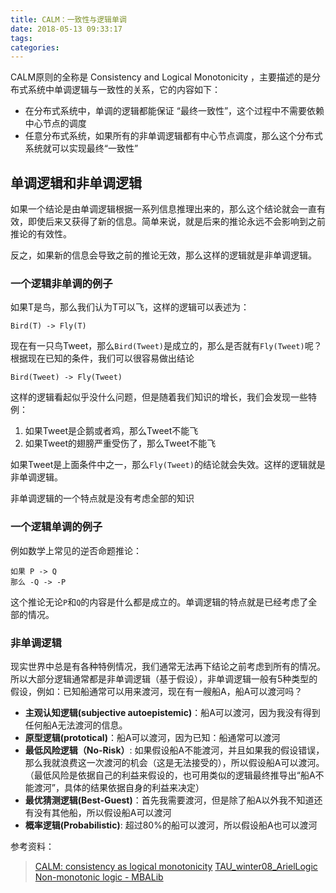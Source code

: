 ```yaml
---
title: CALM：一致性与逻辑单调
date: 2018-05-13 09:33:17
tags:
categories:
---
```



CALM原则的全称是 Consistency and Logical Monotonicity ，主要描述的是分布式系统中单调逻辑与一致性的关系，它的内容如下：
- 在分布式系统中，单调的逻辑都能保证 “最终一致性”，这个过程中不需要依赖中心节点的调度
- 任意分布式系统，如果所有的非单调逻辑都有中心节点调度，那么这个分布式系统就可以实现最终“一致性”

<!-- more -->

## 单调逻辑和非单调逻辑
如果一个结论是由单调逻辑根据一系列信息推理出来的，那么这个结论就会一直有效，即使后来又获得了新的信息。简单来说，就是后来的推论永远不会影响到之前推论的有效性。

反之，如果新的信息会导致之前的推论无效，那么这样的逻辑就是非单调逻辑。

### 一个逻辑非单调的例子
如果T是鸟，那么我们认为T可以飞，这样的逻辑可以表述为：
```
Bird(T) -> Fly(T) 
```
现在有一只鸟Tweet，那么`Bird(Tweet)`是成立的，那么是否就有`Fly(Tweet)`呢？根据现在已知的条件，我们可以很容易做出结论
```
Bird(Tweet) -> Fly(Tweet)
```
这样的逻辑看起似乎没什么问题，但是随着我们知识的增长，我们会发现一些特例：
1. 如果Tweet是企鹅或者鸡，那么Tweet不能飞
2. 如果Tweet的翅膀严重受伤了，那么Tweet不能飞

如果Tweet是上面条件中之一，那么`Fly(Tweet)`的结论就会失效。这样的逻辑就是非单调逻辑。

非单调逻辑的一个特点就是没有考虑全部的知识

### 一个逻辑单调的例子
例如数学上常见的逆否命题推论：
```
如果 P -> Q
那么 -Q -> -P
```
这个推论无论`P`和`Q`的内容是什么都是成立的。单调逻辑的特点就是已经考虑了全部的情况。

### 非单调逻辑
现实世界中总是有各种特例情况，我们通常无法再下结论之前考虑到所有的情况。所以大部分逻辑通常都是非单调逻辑（基于假设），非单调逻辑一般有5种类型的假设，例如：已知船通常可以用来渡河，现在有一艘船A，船A可以渡河吗？
- **主观认知逻辑(subjective autoepistemic)**：船A可以渡河，因为我没有得到任何船A无法渡河的信息。
- **原型逻辑(prototical)**：船A可以渡河，因为已知：船通常可以渡河
-  **最低风险逻辑（No-Risk）**: 如果假设船A不能渡河，并且如果我的假设错误，那么我就浪费这一次渡河的机会（这是无法接受的），所以假设船A可以渡河。（最低风险是依据自己的利益来假设的，也可用类似的逻辑最终推导出“船A不能渡河”，具体的结果依据自身的利益来决定）
-  **最优猜测逻辑(Best-Guest)**：首先我需要渡河，但是除了船A以外我不知道还有没有其他船，所以假设船A可以渡河
- **概率逻辑(Probabilistic)**: 超过80%的船可以渡河，所以假设船A也可以渡河

参考资料：
> [CALM: consistency as logical monotonicity](http://bloom-lang.net/calm/)
> [TAU\_winter08\_ArielLogic](http://www.cs.tau.ac.il/~annaz/teaching/TAU_winter08/Seminar/ArielLogic.pdf)
> [Non-monotonic logic - MBALib](http://wiki.mbalib.com/wiki/Non-monotonic_logic)